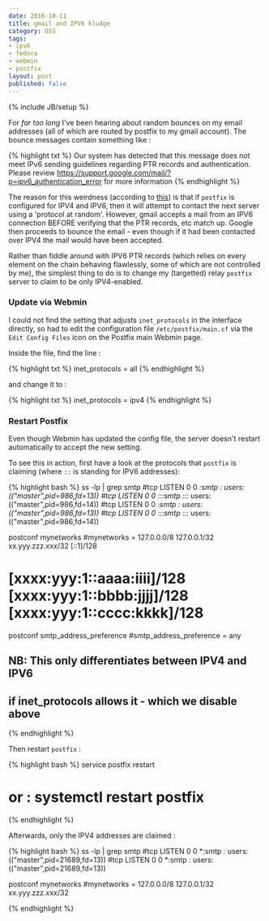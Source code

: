 ```yaml
---
date: 2016-10-11
title: gmail and IPV6 kludge
category: OSS
tags:
- ipv6
- fedora
- webmin
- postfix
layout: post
published: false
---
```

{% include JB/setup %}

For *far too long* I've been hearing about random bounces on my email addresses (all of which are routed by postfix to my gmail account).
The bounce messages contain something like :

{% highlight txt %}
Our system has detected that this message does
not meet IPv6 sending guidelines regarding PTR records and
authentication. Please review
    https://support.google.com/mail/?p=ipv6_authentication_error 
for more information
{% endhighlight %}

The reason for this weirdness (according to [this](http://serverfault.com/questions/565107/when-does-postfix-use-ipv6-and-when-ipv4)) is
that if ```postfix``` is configured for IPV4 and IPV6, then it will attempt to contact the next server using a 'protocol at random'.
However, gmail accepts a mail from an IPV6 connection BEFORE verifying that the PTR records, etc match up.  Google then proceeds to 
bounce the email - even though if it had been contacted over IPV4 the mail would have been accepted.

Rather than fiddle around with IPV6 PTR records (which relies on every element on the chain behaving flawlessly, some of which are not controlled by me),
the simplest thing to do is to change my (targetted) relay ```postfix``` server to claim to be only IPV4-enabled.

### Update via Webmin

I could not find the setting that adjusts ```inet_protocols``` in the interface directly, so had to 
edit the configuration file ```/etc/postfix/main.cf``` via the ```Edit Config Files``` icon on the Postfix main Webmin page.

Inside the file, find the line :

{% highlight txt %}
inet_protocols = all
{% endhighlight %}

and change it to :

{% highlight txt %}
inet_protocols = ipv4
{% endhighlight %}

### Restart Postfix

Even though Webmin has updated the config file, the server doesn't restart automatically to accept the new setting.

To see this in action, first have a look at the protocols that ```postfix``` is claiming (where ```::``` is standing for IPV6 addresses):

{% highlight bash %}
ss -lp | grep smtp
#tcp    LISTEN     0      0                    *:smtp                  *:*        users:(("master",pid=986,fd=13))
#tcp    LISTEN     0      0                   :::smtp                 :::*        users:(("master",pid=986,fd=14))
#tcp    LISTEN     0      0                    *:smtp                  *:*        users:(("master",pid=986,fd=13))
#tcp    LISTEN     0      0                   :::smtp                 :::*        users:(("master",pid=986,fd=14))

postconf mynetworks
#mynetworks = 127.0.0.0/8 127.0.0.1/32 xx.yyy.zzz.xxx/32 [::1]/128 
#             [xxxx:yyy:1::aaaa:iiii]/128 [xxxx:yyy:1::bbbb:jjjj]/128 [xxxx:yyy:1::cccc:kkkk]/128

postconf smtp_address_preference
#smtp_address_preference = any
## NB:  This only differentiates between IPV4 and IPV6 
##      if inet_protocols allows it - which we disable above
{% endhighlight %}

Then restart ```postfix``` :

{% highlight bash %}
service postfix restart
# or : systemctl restart postfix
{% endhighlight %}

Afterwards, only the IPV4 addresses are claimed :

{% highlight bash %}
ss -lp | grep smtp
#tcp    LISTEN     0      0                    *:smtp                  *:*        users:(("master",pid=21689,fd=13))
#tcp    LISTEN     0      0                    *:smtp                  *:*        users:(("master",pid=21689,fd=13))

postconf mynetworks
#mynetworks = 127.0.0.0/8 127.0.0.1/32 xx.yyy.zzz.xxx/32

{% endhighlight %}


